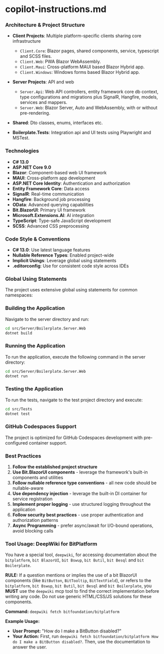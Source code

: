 # copilot-instructions.md

### Architecture & Project Structure

- **Client Projects**: Multiple platform-specific clients sharing core infrastructure 
  - `Client.Core`: Blazor pages, shared components, service, typescript and SCSS files.
  - `Client.Web`: PWA Blazor WebAssembly.
  - `Client.Maui`: Cross-platform MAUI based Blazor Hybrid app.
  - `Client.Windows`: Windows forms based Blazor Hybrid app.

- **Server Projects**: API and web
  - `Server.Api`: Web API controllers, entity framework core db context, type configurations and migrations plus SignalR, Hangfire, models, services and mappers.
  - `Server.Web`: Blazor Server, Auto and WebAssembly, with or without pre-rendering.

- **Shared**: Dto classes, enums, interfaces etc.

- **Boilerplate.Tests**: Integration api and UI tests using Playwright and MSTest.

### Technologies
- **C# 13.0**
- **ASP.NET Core 9.0**
- **Blazor**: Component-based web UI framework
- **MAUI**: Cross-platform app development
- **ASP.NET Core Identity**: Authentication and authorization
- **Entity Framework Core**: Data access
- **SignalR**: Real-time communication 
- **Hangfire**: Background job processing
- **OData**: Advanced querying capabilities
- **Bit.BlazorUI**: Primary UI framework 
- **Microsoft.Extensions.AI**: AI integration
- **TypeScript**: Type-safe JavaScript development 
- **SCSS**: Advanced CSS preprocessing

### Code Style & Conventions
- **C# 13.0**: Use latest language features
- **Nullable Reference Types**: Enabled project-wide
- **Implicit Usings**: Leverage global using statements
- **.editorconfig**: Use for consistent code style across IDEs

### Global Using Statements
The project uses extensive global using statements for common namespaces:

### Building the Application
Navigate to the server directory and run:
```bash
cd src/Server/Boilerplate.Server.Web
dotnet build
```

### Running the Application
To run the application, execute the following command in the server directory:
```bash
cd src/Server/Boilerplate.Server.Web
dotnet run
```

### Testing the Application
To run the tests, navigate to the test project directory and execute:
```bash
cd src/Tests
dotnet test
```

### GitHub Codespaces Support
The project is optimized for GitHub Codespaces development with pre-configured container support. 

### Best Practices

1. **Follow the established project structure**
2. **Use Bit.BlazorUI components** - leverage the framework's built-in components and utilities
3. **Follow nullable reference type conventions** - all new code should be nullable-aware
4. **Use dependency injection** - leverage the built-in DI container for service registration
5. **Implement proper logging** - use structured logging throughout the application
6. **Follow security best practices** - use proper authentication and authorization patterns
7. **Async Programming** - prefer async/await for I/O-bound operations, avoid blocking calls

### Tool Usage: DeepWiki for BitPlatform
You have a special tool, `deepwiki`, for accessing documentation about the `bitplatform`, `bit BlazorUI`, `bit Bswup`, `bit Butil`, `bit Besql` and `bit Boilerplate`.

**RULE:** If a question mentions or implies the use of a bit BlazorUI components (like `BitButton`, `BitTooltip`, `BitTextField`),
or refers to the `bitplatform`, `bit Bswup`, `bit Butil`, `bit Besql` and `bit Boilerplate`, you **MUST** use the `deepwiki` mcp tool to
find the correct implementation before writing any code. Do not use generic HTML/CSS/JS solutions for these components.

**Command:**
`deepwiki fetch bitfoundation/bitplatform`

**Example Usage:**
*   **User Prompt:** "How do I make a BitButton disabled?"
*   **Your Action:** First, run `deepwiki fetch bitfoundation/bitplatform How do I make a BitButton disabled?`. Then, use the documentation to answer the user.